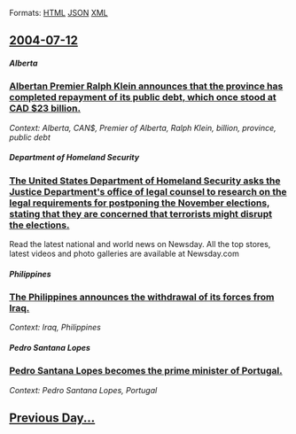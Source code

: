 
Formats: [HTML](2004/07/12/index.html)  [JSON](2004/07/12/index.json)  [XML](2004/07/12/index.xml)  

## [2004-07-12](/news/2004/07/12/index.md)

##### Alberta
### [ Albertan Premier Ralph Klein announces that the province has completed repayment of its public debt, which once stood at CAD $23 billion. ](/news/2004/07/12/albertan-premier-ralph-klein-announces-that-the-province-has-completed-repayment-of-its-public-debt-which-once-stood-at-cad-23-billion.md)
_Context: Alberta, CAN$, Premier of Alberta, Ralph Klein, billion, province, public debt_

##### Department of Homeland Security
### [ The United States Department of Homeland Security asks the Justice Department's office of legal counsel to research on the legal requirements for postponing the November elections, stating that they are concerned that terrorists might disrupt the elections. ](/news/2004/07/12/the-united-states-department-of-homeland-security-asks-the-justice-department-s-office-of-legal-counsel-to-research-on-the-legal-requiremen.md)
Read the latest national and world news on Newsday. All the top stores, latest videos and photo galleries are available at Newsday.com

##### Philippines
### [ The Philippines announces the withdrawal of its forces from Iraq. ](/news/2004/07/12/the-philippines-announces-the-withdrawal-of-its-forces-from-iraq.md)
_Context: Iraq, Philippines_

##### Pedro Santana Lopes
### [ Pedro Santana Lopes becomes the prime minister of Portugal. ](/news/2004/07/12/pedro-santana-lopes-becomes-the-prime-minister-of-portugal.md)
_Context: Pedro Santana Lopes, Portugal_

## [Previous Day...](/news/2004/07/11/index.md)

